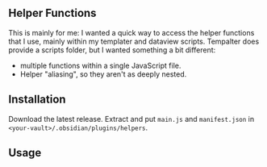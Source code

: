 ## Helper Functions

This is mainly for me: I wanted a quick way to access the helper functions that I use, mainly within my templater and dataview scripts. Tempalter does provide a scripts folder, but I wanted something a bit different:

- multiple functions within a single JavaScript file.
- Helper "aliasing", so they aren't as deeply nested.

## Installation

Download the latest release. Extract and put `main.js` and `manifest.json` in `<your-vault>/.obsidian/plugins/helpers`.

## Usage
